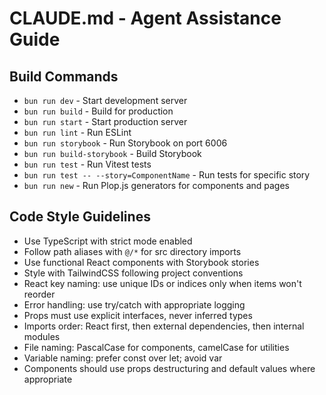 # CLAUDE.md - Agent Assistance Guide

## Build Commands
- `bun run dev` - Start development server
- `bun run build` - Build for production
- `bun run start` - Start production server
- `bun run lint` - Run ESLint
- `bun run storybook` - Run Storybook on port 6006
- `bun run build-storybook` - Build Storybook
- `bun run test` - Run Vitest tests
- `bun run test -- --story=ComponentName` - Run tests for specific story
- `bun run new` - Run Plop.js generators for components and pages

## Code Style Guidelines
- Use TypeScript with strict mode enabled
- Follow path aliases with `@/*` for src directory imports
- Use functional React components with Storybook stories
- Style with TailwindCSS following project conventions
- React key naming: use unique IDs or indices only when items won't reorder
- Error handling: use try/catch with appropriate logging
- Props must use explicit interfaces, never inferred types
- Imports order: React first, then external dependencies, then internal modules
- File naming: PascalCase for components, camelCase for utilities
- Variable naming: prefer const over let; avoid var
- Components should use props destructuring and default values where appropriate